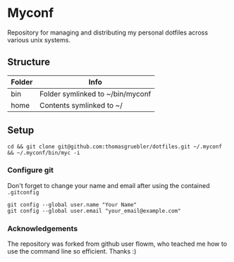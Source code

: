 # Myconf

Repository for managing and distributing my personal dotfiles across various unix systems.

## Structure
| Folder | Info                             |
|--------|----------------------------------|
| bin    | Folder symlinked to ~/bin/myconf |
| home   | Contents symlinked to ~/         |

## Setup
```
cd && git clone git@github.com:thomasgruebler/dotfiles.git ~/.myconf && ~/.myconf/bin/myc -i
```

### Configure git
Don't forget to change your name and email after using the contained `.gitconfig`
```
git config --global user.name "Your Name"
git config --global user.email "your_email@example.com"
```

### Acknowledgements
The repository was forked from github user flowm, who teached me how to use the command line so efficient. Thanks :)
